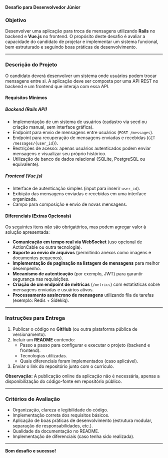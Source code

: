 **Desafio para Desenvolvedor Júnior**

### **Objetivo**
Desenvolver uma aplicação para troca de mensagens utilizando **Rails** no backend e **Vue.js** no frontend. O propósito deste desafio é avaliar a capacidade do candidato de projetar e implementar um sistema funcional, bem estruturado e seguindo boas práticas de desenvolvimento.

---

### **Descrição do Projeto**
O candidato deverá desenvolver um sistema onde usuários podem trocar mensagens entre si. A aplicação deve ser composta por uma API REST no backend e um frontend que interaja com essa API.

#### **Requisitos Mínimos**
##### **Backend (Rails API)**
- Implementação de um sistema de usuários (cadastro via seed ou criação manual, sem interface gráfica).
- Endpoint para envio de mensagens entre usuários (`POST /messages`).
- Endpoint para recuperação de mensagens enviadas e recebidas (`GET /messages/{user_id}`).
- Restrições de acesso: apenas usuários autenticados podem enviar mensagens e visualizar seu próprio histórico.
- Utilização de banco de dados relacional (SQLite, PostgreSQL ou equivalente).

##### **Frontend (Vue.js)**
- Interface de autenticação simples (input para inserir `user_id`).
- Exibição das mensagens enviadas e recebidas em uma interface organizada.
- Campo para composição e envio de novas mensagens.

#### **Diferenciais (Extras Opcionais)**
Os seguintes itens não são obrigatórios, mas podem agregar valor à solução apresentada:
- **Comunicação em tempo real via WebSocket** (uso opcional de ActionCable ou outra tecnologia).
- **Suporte ao envio de arquivos** (permitindo anexos como imagens e documentos pequenos).
- **Implementação de paginação na listagem de mensagens** para melhor desempenho.
- **Mecanismo de autenticação** (por exemplo, JWT) para garantir segurança nas requisições.
- **Criação de um endpoint de métricas** (`/metrics`) com estatísticas sobre mensagens enviadas e usuários ativos.
- **Processamento assíncrono de mensagens** utilizando fila de tarefas (exemplo: Redis + Sidekiq).

---

### **Instruções para Entrega**
1. Publicar o código no **GitHub** (ou outra plataforma pública de versionamento).
2. Incluir um **README** contendo:
   - Passo a passo para configurar e executar o projeto (backend e frontend).
   - Tecnologias utilizadas.
   - Quais diferenciais foram implementados (caso aplicável).
3. Enviar o link do repositório junto com o currículo.

**Observação:** A publicação online da aplicação não é necessária, apenas a disponibilização do código-fonte em repositório público.

---

### **Critérios de Avaliação**
- Organização, clareza e legibilidade do código.
- Implementação correta dos requisitos básicos.
- Aplicação de boas práticas de desenvolvimento (estrutura modular, separação de responsabilidades, etc.).
- Qualidade da documentação no README.
- Implementação de diferenciais (caso tenha sido realizada).

---

**Bom desafio e sucesso!**


